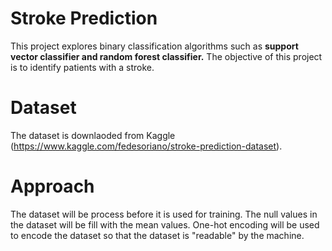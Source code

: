 # Stroke Prediction
This project explores binary classification algorithms such as **support vector classifier and random forest classifier.** The objective of this project is to identify patients with a stroke.

# Dataset
The dataset is downlaoded from Kaggle (https://www.kaggle.com/fedesoriano/stroke-prediction-dataset).

# Approach
The dataset will be process before it is used for training. The null values in the dataset will be fill with the mean values. One-hot encoding will be used to encode the dataset so that the dataset is "readable" by the machine.


